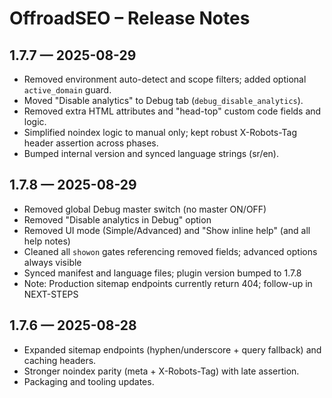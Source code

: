 # OffroadSEO – Release Notes

## 1.7.7 — 2025-08-29

- Removed environment auto-detect and scope filters; added optional `active_domain` guard.
- Moved "Disable analytics" to Debug tab (`debug_disable_analytics`).
- Removed extra HTML attributes and "head-top" custom code fields and logic.
- Simplified noindex logic to manual only; kept robust X-Robots-Tag header assertion across phases.
- Bumped internal version and synced language strings (sr/en).

## 1.7.8 — 2025-08-29

- Removed global Debug master switch (no master ON/OFF)
- Removed "Disable analytics in Debug" option
- Removed UI mode (Simple/Advanced) and "Show inline help" (and all help notes)
- Cleaned all `showon` gates referencing removed fields; advanced options always visible
- Synced manifest and language files; plugin version bumped to 1.7.8
- Note: Production sitemap endpoints currently return 404; follow-up in NEXT-STEPS

## 1.7.6 — 2025-08-28

- Expanded sitemap endpoints (hyphen/underscore + query fallback) and caching headers.
- Stronger noindex parity (meta + X-Robots-Tag) with late assertion.
- Packaging and tooling updates.
